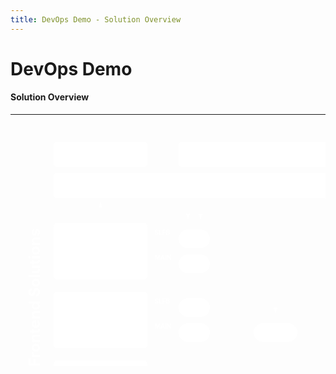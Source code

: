 ```yaml
---
title: DevOps Demo - Solution Overview
---
```


<!-- .slide: id="title-slide" -->
# DevOps Demo

#### Solution Overview

---

<!-- .slide: id="diagram" -->

<svg 
    xmlns="http://www.w3.org/2000/svg" 
    xmlns:xlink="http://www.w3.org/1999/xlink" 
    width="650" 
    height="500" 
    stroke="var(--r-diagram-stroke-color)" 
    stroke-linecap="round" 
    stroke-linejoin="round" 
    fill="#fff" 
    fill-rule="evenodd" 
    font-family="var(--r-main-font)"
    font-size="14" 
    text-anchor="middle">
    <defs>
        <path d="M5 9L0 0-5 9" id="A" class="F" fill="none"/>
        <path d="M0 0l3 10h-6z" id="B" class="C" stroke="none"/>
    </defs>
    <path d="M219 184.5h50m-50 40h50" class="F" fill="none"/>
    <text white-space="pre" fill="var(--r-main-color)" stroke="none" font-weight="bold" font-size="10px" font-family="var(--r-main-font)">
        <tspan x="244" y="177.8">SLFB</tspan>
        <tspan x="244" y="217.8">MAIN</tspan>
    </text>
    <path d="M219 294.5h50m-50 40h50" class="F" fill="none"/>
    <text class="B C D G" white-space="pre" fill="var(--r-main-color)" stroke="none" font-weight="bold" font-size="10px" font-family="var(--r-main-font)">
        <tspan x="244" y="287.8">SLFB</tspan>
        <tspan x="244" y="327.8">MAIN</tspan>
    </text>
    <path d="M219 404.5h50m-50 40h50" class="F" fill="none"/>
    <text class="B C D G" white-space="pre" fill="var(--r-main-color)" stroke="none" font-weight="bold" font-size="10px" font-family="var(--r-main-font)">
        <tspan x="244" y="397.8">SLFB</tspan>
        <tspan x="244" y="437.8">MAIN</tspan>
    </text>
    <text font-size="24" transform="matrix(0 -1 1 0 19 469.5)" class="B C D" white-space="pre" fill="var(--r-heading-color)" stroke="none" font-weight="bold">
        <tspan x="155" y="27.92">Micro Frontend Solutions</tspan>
    </text>
    <g transform="translate(319 334.5)">
        <path d="M0 0h61.5" class="F J" fill="none" stroke-width="2"/>
        <use transform="matrix(0 1.25 -1.25 0 65.5 -65.5)" x="52.4" xlink:href="#A" y="1.6" class="K" stroke-width="1.6"/>
    </g>
    <g transform="translate(308.419 349.5)">
        <path d="M0 80.6565L78.2452 2.821" class="F J" fill="none" stroke-width="2"/>
        <use transform="matrix(.88156026 .8862006 -.8862006 .88156026 23.89876993 -57.48322473)" x="64.8648" xlink:href="#A" y="1.6" class="K" stroke-width="1.6"/>
    </g>
    <g transform="translate(308.419 238.8436)">
        <path d="M0 0l78.2452 77.8354" class="F J" fill="none" stroke-width="2"/>
        <use transform="matrix(-.88156026 .8862006 -.8862006 -.88156026 195.44541245 80.05591431)" x="64.8648" xlink:href="#A" y="66.1251" class="K" stroke-width="1.6"/>
    </g>
    <g transform="translate(456.1126 309.5)">
        <path d="M0 16.1291l54.5318-15.064" class="F J" fill="none" stroke-width="2"/>
        <use transform="matrix(.33283687 1.20487328 -1.20487328 .33283687 42.84059819 -56.27951039)" x="46.7099" xlink:href="#A" y="1.6" class="K" stroke-width="1.6"/>
    </g>
    <g transform="translate(453.6783 345.9778)">
        <path d="M0 0l57.091 22.0794" class="F J" fill="none" stroke-width="2"/>
        <use transform="matrix(-.45088127 1.16584994 -1.16584994 -.45088127 104.69919148 -24.72038309)" x="48.6574" xlink:href="#A" y="20.4178" class="K" stroke-width="1.6"/>
    </g>
    <g transform="translate(144 124.5)">
        <path d="M0 30V17.5h0v-8" class="F H" fill="none" stroke-dasharray="2 3"/>
        <use transform="matrix(1 0 0 1 0 0)" xlink:href="#B" class="B" fill="var(--r-diagram-stroke-color)"/>
    </g>
    <g transform="translate(284 124.5)">
        <path d="M0 0v20h0v.5" class="F H" fill="none" stroke-dasharray="2 3"/>
        <use transform="matrix(-1 0 0 -1 0 60)" xlink:href="#B" y="30" class="B" fill="var(--r-diagram-stroke-color)"/>
    </g>
    <g transform="translate(304 124.5)">
        <path d="M0 0v20h0v.5" class="F H" fill="none" stroke-dasharray="2 3"/>
        <use transform="matrix(-1 0 0 -1 0 60)" xlink:href="#B" y="30" class="B" fill="var(--r-diagram-stroke-color)"/>
    </g>
    <g transform="translate(424 124.5)">
        <path d="M0 0v20h0v150.5" class="F H" fill="none" stroke-dasharray="2 3"/>
        <use transform="matrix(-1 0 0 -1 0 360)" xlink:href="#B" y="180" class="B" fill="var(--r-diagram-stroke-color)"/>
    </g>
    <g transform="translate(564 124.5)">
        <path d="M0 0v100.0004h0V140.5" class="F H" fill="none" stroke-dasharray="2 3"/>
        <use transform="matrix(-1 0 0 -1 0 300)" xlink:href="#B" y="150" class="B" fill="var(--r-diagram-stroke-color)"/>
    </g>
    <g transform="translate(584 124.5)">
        <path d="M0 0v100.0004h0V140.5" class="F H" fill="none" stroke-dasharray="2 3"/>
        <use transform="matrix(-1 0 0 -1 0 300)" xlink:href="#B" y="150" class="B" fill="var(--r-diagram-stroke-color)"/>
    </g>
    <path d="M424.413 429.5l-.3478-80m150.4348 80v-55h0v-55" class="F" fill="none"/>
    <a xlink:href="https://www.replace.com/slides/xxx.md#/trunk">
        <rect height="90" rx="5" width="150" x="69" y="159.5"/>
        <text class="B C D E I" white-space="pre" fill="var(--r-main-color)" stroke="none" font-weight="bold" font-family="var(--r-main-font)" font-size="18px">
            <tspan x="144" y="210.44">SOLUTION #1</tspan>
        </text>
    </a>
    <rect height="30" rx="15" width="50" x="269" y="169.5" class="L" stroke-dasharray="1 2"/>
    <text class="B C D E" white-space="pre" fill="var(--r-main-color)" stroke="none" font-weight="bold" font-family="var(--r-main-font)">
        <tspan x="294" y="189.12">SBX</tspan>
    </text>
    <rect height="30" rx="15" width="50" x="269" y="209.5"/>
    <text class="B C D E" white-space="pre" fill="var(--r-main-color)" stroke="none" font-weight="bold" font-family="var(--r-main-font)">
        <tspan x="294" y="229.12">CI</tspan>
    </text>
    <a xlink:href="https://www.replace.com/slides/xxx.md#/trunk">
        <rect height="90" rx="5" width="150" x="69" y="269.5"/>
        <text class="B C D E I" white-space="pre" fill="var(--r-main-color)" stroke="none" font-weight="bold" font-family="var(--r-main-font)" font-size="18px">
            <tspan x="144" y="320.44">SOLUTION #2</tspan>
        </text>
    </a>
    <rect height="30" rx="15" width="50" x="269" y="279.5" class="L" stroke-dasharray="1 2"/>
    <text class="B C D E" white-space="pre" fill="var(--r-main-color)" stroke="none" font-weight="bold" font-family="var(--r-main-font)">
        <tspan x="294" y="299.12">SBX</tspan>
    </text>
    <rect height="30" rx="15" width="50" x="269" y="319.5"/>
    <text class="B C D E" white-space="pre" fill="var(--r-main-color)" stroke="none" font-weight="bold" font-family="var(--r-main-font)">
        <tspan x="294" y="339.12">CI</tspan>
    </text>
    <a xlink:href="https://www.replace.com/slides/xxx.md#/trunk">
        <rect height="90" rx="5" width="150" x="69" y="379.5"/>
        <text class="B C D E I" white-space="pre" fill="var(--r-main-color)" stroke="none" font-weight="bold" font-family="var(--r-main-font)" font-size="18px">
            <tspan x="144" y="430.44">SOLUTION #N</tspan>
        </text>
    </a>
    <rect height="30" rx="15" width="50" x="269" y="389.5" class="L" stroke-dasharray="1 2"/>
    <text class="B C D E" white-space="pre" fill="var(--r-main-color)" stroke="none" font-weight="bold" font-family="var(--r-main-font)">
        <tspan x="294" y="409.12">SBX</tspan>
    </text>
    <rect height="30" rx="15" width="50" x="269" y="429.5"/>
    <text class="B C D E" white-space="pre" fill="var(--r-main-color)" stroke="none" font-weight="bold" font-family="var(--r-main-font)">
        <tspan x="294" y="449.12">CI</tspan>
    </text>
    <a xlink:href="https://www.replace.com/slides/xxx.md#/trunk">
        <rect height="40" rx="5" width="560" x="69" y="79.5"/>
        <text class="B C D E I" white-space="pre" fill="var(--r-main-color)" stroke="none" font-weight="bold" font-family="var(--r-main-font)" font-size="18px">
            <tspan x="349" y="105.44">CONTINUOUS DELIVERY PIPELINE</tspan>
        </text>
    </a>
    <rect height="30" rx="15" width="70" x="389" y="319.5"/>
    <text class="B C D E" white-space="pre" fill="var(--r-main-color)" stroke="none" font-weight="bold" font-family="var(--r-main-font)">
        <tspan x="424" y="339.12">STG</tspan>
    </text>
    <rect height="30" rx="15" width="110" x="519" y="289.5"/>
    <text class="B C D E" white-space="pre" fill="var(--r-main-color)" stroke="none" font-weight="bold" font-family="var(--r-main-font)">
        <tspan x="574" y="309.12">PRD - BLUE</tspan>
    </text>
    <a xlink:href="https://www.replace.com/slides/xxx.md#/trunk">
        <rect height="40" rx="5" width="150" x="69" y="29.5"/>
        <text class="B C D E I" white-space="pre" fill="var(--r-main-color)" stroke="none" font-weight="bold" font-family="var(--r-main-font)" font-size="18px">
            <tspan x="144" y="55.44">GITOPS</tspan>
        </text>
    </a>
    <a xlink:href="https://www.replace.com/slides/xxx.md#/trunk">
        <rect height="40" rx="5" width="360" x="269" y="29.5"/>
        <text class="B C D E I" white-space="pre" fill="var(--r-main-color)" stroke="none" font-weight="bold" font-family="var(--r-main-font)" font-size="18px">
            <tspan x="449" y="55.44">FEATURE FLAGS</tspan>
        </text>
    </a>
    <a xlink:href="https://www.replace.com/slides/xxx.md#/trunk">
        <rect height="40" rx="5" width="110" x="369.5" y="429.5"/>
        <text class="B C D E" white-space="pre" fill="var(--r-main-color)" stroke="none" font-weight="bold" font-family="var(--r-main-font)">
            <tspan x="424.5" y="454.12">DEPLOYMENT</tspan>
        </text>
    </a>
    <a xlink:href="https://www.replace.com/slides/xxx.md#/trunk">
        <rect height="40" rx="5" width="110" x="519.5" y="429.5"/>
        <text class="B C D E" white-space="pre" fill="var(--r-main-color)" stroke="none" font-weight="bold" font-family="var(--r-main-font)">
            <tspan x="574.5" y="454.12">DEPLOYMENT</tspan>
        </text>
    </a>
    <rect height="30" rx="15" width="110" x="519" y="359.5"/>
    <text class="B C D E" white-space="pre" fill="var(--r-main-color)" stroke="none" font-weight="bold" font-family="var(--r-main-font)">
        <tspan x="574" y="379.12">PRD - GREEN</tspan>
    </text>
</svg>
